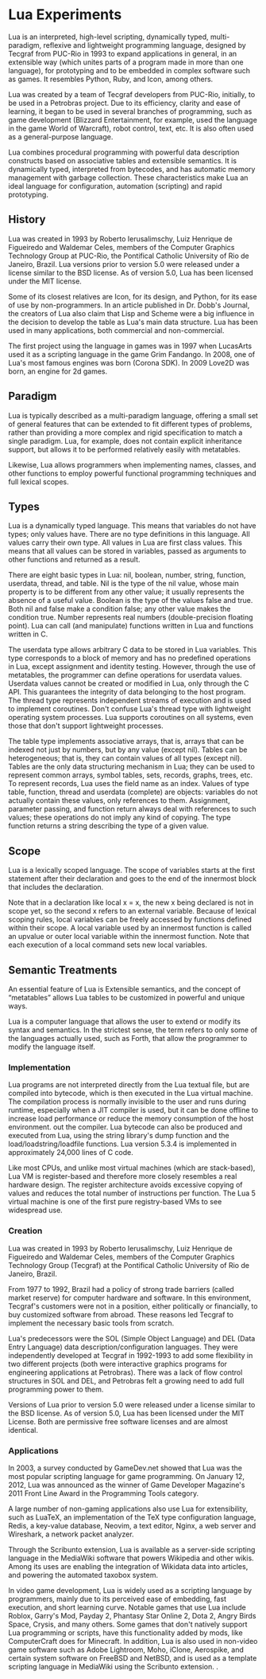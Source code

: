 # Lua Experiments

Lua is an interpreted, high-level scripting, dynamically typed, multi-paradigm, reflexive and lightweight programming language, designed by Tecgraf from PUC-Rio in 1993 to expand applications in general, in an extensible way (which unites parts of a program made in more than one language), for prototyping and to be embedded in complex software such as games. It resembles Python, Ruby, and Icon, among others.

Lua was created by a team of Tecgraf developers from PUC-Rio, initially, to be used in a Petrobras project. Due to its efficiency, clarity and ease of learning, it began to be used in several branches of programming, such as game development (Blizzard Entertainment, for example, used the language in the game World of Warcraft), robot control, text, etc. It is also often used as a general-purpose language.

Lua combines procedural programming with powerful data description constructs based on associative tables and extensible semantics. It is dynamically typed, interpreted from bytecodes, and has automatic memory management with garbage collection. These characteristics make Lua an ideal language for configuration, automation (scripting) and rapid prototyping.


## History

Lua was created in 1993 by Roberto Ierusalimschy, Luiz Henrique de Figueiredo and Waldemar Celes, members of the Computer Graphics Technology Group at PUC-Rio, the Pontifical Catholic University of Rio de Janeiro, Brazil. Lua versions prior to version 5.0 were released under a license similar to the BSD license. As of version 5.0, Lua has been licensed under the MIT license.

Some of its closest relatives are Icon, for its design, and Python, for its ease of use by non-programmers. In an article published in Dr. Dobb's Journal, the creators of Lua also claim that Lisp and Scheme were a big influence in the decision to develop the table as Lua's main data structure. Lua has been used in many applications, both commercial and non-commercial.

The first project using the language in games was in 1997 when LucasArts used it as a scripting language in the game Grim Fandango. In 2008, one of Lua's most famous engines was born (Corona SDK). In 2009 Love2D was born, an engine for 2d games.


## Paradigm

Lua is typically described as a multi-paradigm language, offering a small set of general features that can be extended to fit different types of problems, rather than providing a more complex and rigid specification to match a single paradigm. Lua, for example, does not contain explicit inheritance support, but allows it to be performed relatively easily with metatables.

Likewise, Lua allows programmers when implementing names, classes, and other functions to employ powerful functional programming techniques and full lexical scopes.


## Types

Lua is a dynamically typed language. This means that variables do not have types; only values have. There are no type definitions in this language. All values carry their own type. All values in Lua are first class values. This means that all values can be stored in variables, passed as arguments to other functions and returned as a result.

There are eight basic types in Lua: nil, boolean, number, string, function, userdata, thread, and table. Nil is the type of the nil value, whose main property is to be different from any other value; it usually represents the absence of a useful value. Boolean is the type of the values false and true. Both nil and false make a condition false; any other value makes the condition true. Number represents real numbers (double-precision floating point). Lua can call (and manipulate) functions written in Lua and functions written in C.

The userdata type allows arbitrary C data to be stored in Lua variables. This type corresponds to a block of memory and has no predefined operations in Lua, except assignment and identity testing. However, through the use of metatables, the programmer can define operations for userdata values. Userdata values cannot be created or modified in Lua, only through the C API. This guarantees the integrity of data belonging to the host program. The thread type represents independent streams of execution and is used to implement coroutines. Don't confuse Lua's thread type with lightweight operating system processes. Lua supports coroutines on all systems, even those that don't support lightweight processes.

The table type implements associative arrays, that is, arrays that can be indexed not just by numbers, but by any value (except nil). Tables can be heterogeneous; that is, they can contain values of all types (except nil). Tables are the only data structuring mechanism in Lua; they can be used to represent common arrays, symbol tables, sets, records, graphs, trees, etc. To represent records, Lua uses the field name as an index.
Values of type table, function, thread and userdata (complete) are objects: variables do not actually contain these values, only references to them. Assignment, parameter passing, and function return always deal with references to such values; these operations do not imply any kind of copying. The type function returns a string describing the type of a given value.


## Scope

Lua is a lexically scoped language. The scope of variables starts at the first statement after their declaration and goes to the end of the innermost block that includes the declaration.

Note that in a declaration like local x = x, the new x being declared is not in scope yet, so the second x refers to an external variable.
Because of lexical scoping rules, local variables can be freely accessed by functions defined within their scope. A local variable used by an innermost function is called an upvalue or outer local variable within the innermost function. Note that each execution of a local command sets new local variables.


## Semantic Treatments

An essential feature of Lua is Extensible semantics, and the concept of “metatables” allows Lua tables to be customized in powerful and unique ways.

Lua is a computer language that allows the user to extend or modify its syntax and semantics. In the strictest sense, the term refers to only some of the languages actually used, such as Forth, that allow the programmer to modify the language itself.


### Implementation

Lua programs are not interpreted directly from the Lua textual file, but are compiled into bytecode, which is then executed in the Lua virtual machine. The compilation process is normally invisible to the user and runs during runtime, especially when a JIT compiler is used, but it can be done offline to increase load performance or reduce the memory consumption of the host environment. out the compiler. Lua bytecode can also be produced and executed from Lua, using the string library's dump function and the load/loadstring/loadfile functions. Lua version 5.3.4 is implemented in approximately 24,000 lines of C code.

Like most CPUs, and unlike most virtual machines (which are stack-based), Lua VM is register-based and therefore more closely resembles a real hardware design. The register architecture avoids excessive copying of values ​​and reduces the total number of instructions per function. The Lua 5 virtual machine is one of the first pure registry-based VMs to see widespread use.


### Creation

Lua was created in 1993 by Roberto Ierusalimschy, Luiz Henrique de Figueiredo and Waldemar Celes, members of the Computer Graphics Technology Group (Tecgraf) at the Pontifical Catholic University of Rio de Janeiro, Brazil.

From 1977 to 1992, Brazil had a policy of strong trade barriers (called market reserve) for computer hardware and software. In this environment, Tecgraf's customers were not in a position, either politically or financially, to buy customized software from abroad. These reasons led Tecgraf to implement the necessary basic tools from scratch.

Lua's predecessors were the SOL (Simple Object Language) and DEL (Data Entry Language) data description/configuration languages. They were independently developed at Tecgraf in 1992-1993 to add some flexibility in two different projects (both were interactive graphics programs for engineering applications at Petrobras). There was a lack of flow control structures in SOL and DEL, and Petrobras felt a growing need to add full programming power to them.

Versions of Lua prior to version 5.0 were released under a license similar to the BSD license. As of version 5.0, Lua has been licensed under the MIT License. Both are permissive free software licenses and are almost identical.


### Applications

In 2003, a survey conducted by GameDev.net showed that Lua was the most popular scripting language for game programming. On January 12, 2012, Lua was announced as the winner of Game Developer Magazine's 2011 Front Line Award in the Programming Tools category.

A large number of non-gaming applications also use Lua for extensibility, such as LuaTeX, an implementation of the TeX type configuration language, Redis, a key-value database, Neovim, a text editor, Nginx, a web server and Wireshark, a network packet analyzer.

Through the Scribunto extension, Lua is available as a server-side scripting language in the MediaWiki software that powers Wikipedia and other wikis. Among its uses are enabling the integration of Wikidata data into articles, and powering the automated taxobox system.

In video game development, Lua is widely used as a scripting language by programmers, mainly due to its perceived ease of embedding, fast execution, and short learning curve. Notable games that use Lua include Roblox, Garry's Mod, Payday 2, Phantasy Star Online 2, Dota 2, Angry Birds Space, Crysis, and many others. Some games that don't natively support Lua programming or scripts, have this functionality added by mods, like ComputerCraft does for Minecraft. In addition, Lua is also used in non-video game software such as Adobe Lightroom, Moho, iClone, Aerospike, and certain system software on FreeBSD and NetBSD, and is used as a template scripting language in MediaWiki using the Scribunto extension. .
